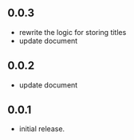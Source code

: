 ## 0.0.3

* rewrite the logic for storing titles
* update document
  
## 0.0.2

* update document
  
## 0.0.1

* initial release.
